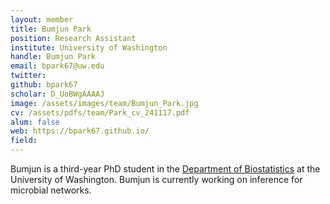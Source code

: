 ```yaml
---
layout: member
title: Bumjun Park
position: Research Assistant
institute: University of Washington
handle: Bumjun Park
email: bpark67@uw.edu
twitter: 
github: bpark67
scholar: D_UoBWgAAAAJ
image: /assets/images/team/Bumjun_Park.jpg
cv: /assets/pdfs/team/Park_cv_241117.pdf
alum: false
web: https://bpark67.github.io/
field: 
---
```


Bumjun is a third-year PhD student in the [Department of Biostatistics](https://www.biostat.washington.edu/people/bumjun-park) at the University of Washington. Bumjun is currently working on inference for microbial networks. 



